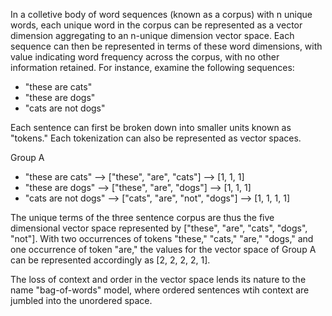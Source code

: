 In a colletive body of word sequences (known as a corpus) with n unique words, each unique word in the corpus can be represented as a vector dimension aggregating to an n-unique dimension vector space. Each sequence can then be represented in terms of these word dimensions, with value indicating word frequency across the corpus, with no other information retained. For instance, examine the following sequences:

- "these are cats"
- "these are dogs"
- "cats are not dogs"

Each sentence can first be broken down into smaller units known as "tokens." Each tokenization can also be represented as vector spaces. 

Group A
- "these are cats" --> ["these", "are", "cats"] --> [1, 1, 1]
- "these are dogs" --> ["these", "are", "dogs"] --> [1, 1, 1]
- "cats are not dogs" --> ["cats", "are", "not", "dogs"] --> [1, 1, 1, 1]


The unique terms of the three sentence corpus are thus the five dimensional vector space represented by ["these", "are", "cats", "dogs", "not"]. With two occurrences of tokens "these," "cats," "are," "dogs," and one occurrence of token "are," the values for the vector space of Group A can be represented accordingly as [2, 2, 2, 2, 1]. 

The loss of context and order in the vector space lends its nature to the name "bag-of-words" model, where ordered sentences wtih context are jumbled into the unordered space. 

